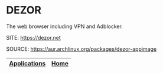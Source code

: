 # DEZOR

 The web browser including VPN and Adblocker.

 SITE: https://dezor.net

 SOURCE: https://aur.archlinux.org/packages/dezor-appimage

 | [Applications](https://portable-linux-apps.github.io/apps.html) | [Home](https://portable-linux-apps.github.io)
 | --- | --- |
